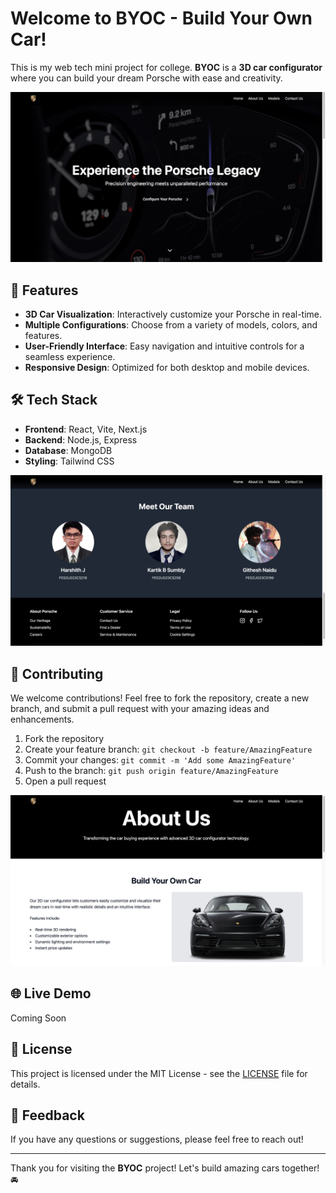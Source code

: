 # Welcome to BYOC - Build Your Own Car!

This is my web tech mini project for college. **BYOC** is a **3D car configurator** where you can build your dream Porsche with ease and creativity.

![BYOC](https://github.com/pseudo0244/byoc/blob/main/img1.png)

## 🌟 Features

- **3D Car Visualization**: Interactively customize your Porsche in real-time.
- **Multiple Configurations**: Choose from a variety of models, colors, and features.
- **User-Friendly Interface**: Easy navigation and intuitive controls for a seamless experience.
- **Responsive Design**: Optimized for both desktop and mobile devices.

## 🛠️ Tech Stack

- **Frontend**: React, Vite, Next.js
- **Backend**: Node.js, Express
- **Database**: MongoDB
- **Styling**: Tailwind CSS
  
![BYOC](https://github.com/pseudo0244/byoc/blob/main/img2.png)

## 🤝 Contributing

We welcome contributions! Feel free to fork the repository, create a new branch, and submit a pull request with your amazing ideas and enhancements. 

1. Fork the repository
2. Create your feature branch: `git checkout -b feature/AmazingFeature`
3. Commit your changes: `git commit -m 'Add some AmazingFeature'`
4. Push to the branch: `git push origin feature/AmazingFeature`
5. Open a pull request

![BYOC](https://github.com/pseudo0244/byoc/blob/main/img3.png)

## 🌐 Live Demo

Coming Soon 

## 📝 License

This project is licensed under the MIT License - see the [LICENSE](LICENSE) file for details.

## 💬 Feedback

If you have any questions or suggestions, please feel free to reach out!

---

Thank you for visiting the **BYOC** project! Let's build amazing cars together! 🚘
